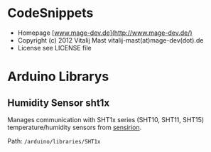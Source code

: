 # CodeSnippets
- Homepage [www.mage-dev.de](http://www.mage-dev.de/)
- Copyright (c) 2012 Vitalij Mast vitalij-mast(at)mage-dev(dot).de
- License see LICENSE file

# Arduino Librarys
## Humidity Sensor sht1x
Manages communication with SHT1x series (SHT10, SHT11, SHT15) temperature/humidity sensors from [sensirion](http://www.sensirion.com).

Path: `/arduino/libraries/SHT1x`
